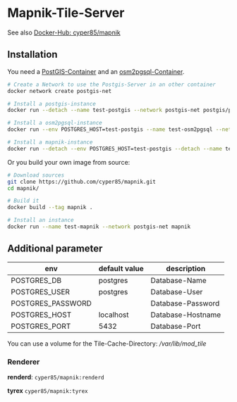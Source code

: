 # Mapnik-Tile-Server

See also [Docker-Hub: cyper85/mapnik](https://hub.docker.com/r/cyper85/mapnik)

## Installation
You need a [PostGIS-Container](https://github.com/postgis/postgis) and an [osm2pgsql-Container](https://github.com/cyper85/osm2pgsql).

```bash
# Create a Network to use the Postgis-Server in an other container
docker network create postgis-net

# Install a postgis-instance
docker run --detach --name test-postgis --network postgis-net postgis/postgis

# Install a osm2pgsql-instance
docker run --env POSTGRES_HOST=test-postgis --name test-osm2pgsql --network postgis-net cyper85/osm2pgsql

# Install a mapnik-instance
docker run --detach --env POSTGRES_HOST=test-postgis --detach --name test-mapnik --network postgis-net --port 80:80 cyper85/mapnik
```

Or you build your own image from source:

```bash
# Download sources
git clone https://github.com/cyper85/mapnik.git
cd mapnik/

# Build it
docker build --tag mapnik .

# Install an instance
docker run --name test-mapnik --network postgis-net mapnik
```

## Additional parameter

env | default value | description 
------------ | ------------- | -------------
POSTGRES_DB | postgres | Database-Name
POSTGRES_USER | postgres | Database-User
POSTGRES_PASSWORD |  | Database-Password
POSTGRES_HOST | localhost | Database-Hostname
POSTGRES_PORT | 5432 | Database-Port

You can use a volume for the Tile-Cache-Directory: */var/lib/mod_tile*

### Renderer
**renderd**:
```cyper85/mapnik:renderd```

**tyrex**
```cyper85/mapnik:tyrex```